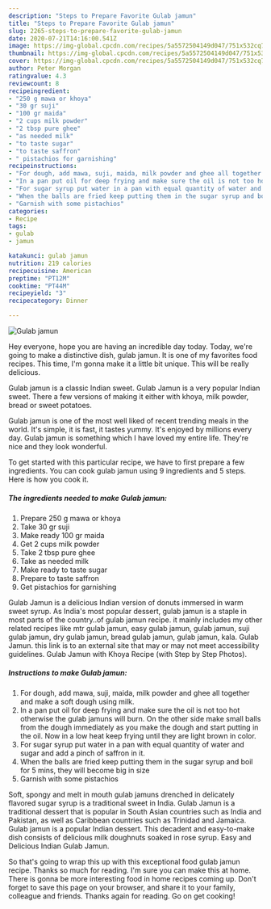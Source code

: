 ```yaml
---
description: "Steps to Prepare Favorite Gulab jamun"
title: "Steps to Prepare Favorite Gulab jamun"
slug: 2265-steps-to-prepare-favorite-gulab-jamun
date: 2020-07-21T14:16:00.541Z
image: https://img-global.cpcdn.com/recipes/5a5572504149d047/751x532cq70/gulab-jamun-recipe-main-photo.jpg
thumbnail: https://img-global.cpcdn.com/recipes/5a5572504149d047/751x532cq70/gulab-jamun-recipe-main-photo.jpg
cover: https://img-global.cpcdn.com/recipes/5a5572504149d047/751x532cq70/gulab-jamun-recipe-main-photo.jpg
author: Peter Morgan
ratingvalue: 4.3
reviewcount: 8
recipeingredient:
- "250 g mawa or khoya"
- "30 gr suji"
- "100 gr maida"
- "2 cups milk powder"
- "2 tbsp pure ghee"
- "as needed milk"
- "to taste sugar"
- "to taste saffron"
- " pistachios for garnishing"
recipeinstructions:
- "For dough, add mawa, suji, maida, milk powder and ghee all together and make a soft dough using milk."
- "In a pan put oil for deep frying and make sure the oil is not too hot otherwise the gulab jamuns will burn. On the other side make small balls from the dough immediately as you make the dough and start putting in the oil. Now in a low heat keep frying until they are light brown in color."
- "For sugar syrup put water in a pan with equal quantity of water and sugar and add a pinch of saffron in it."
- "When the balls are fried keep putting them in the sugar syrup and boil for 5 mins, they will become big in size"
- "Garnish with some pistachios"
categories:
- Recipe
tags:
- gulab
- jamun

katakunci: gulab jamun 
nutrition: 219 calories
recipecuisine: American
preptime: "PT12M"
cooktime: "PT44M"
recipeyield: "3"
recipecategory: Dinner

---
```



![Gulab jamun](https://img-global.cpcdn.com/recipes/5a5572504149d047/751x532cq70/gulab-jamun-recipe-main-photo.jpg)

Hey everyone, hope you are having an incredible day today. Today, we're going to make a distinctive dish, gulab jamun. It is one of my favorites food recipes. This time, I'm gonna make it a little bit unique. This will be really delicious.

Gulab jamun is a classic Indian sweet. Gulab Jamun is a very popular Indian sweet. There a few versions of making it either with khoya, milk powder, bread or sweet potatoes.

Gulab jamun is one of the most well liked of recent trending meals in the world. It's simple, it is fast, it tastes yummy. It's enjoyed by millions every day. Gulab jamun is something which I have loved my entire life. They're nice and they look wonderful.


To get started with this particular recipe, we have to first prepare a few ingredients. You can cook gulab jamun using 9 ingredients and 5 steps. Here is how you cook it.

<!--inarticleads1-->

##### The ingredients needed to make Gulab jamun:

1. Prepare 250 g mawa or khoya
1. Take 30 gr suji
1. Make ready 100 gr maida
1. Get 2 cups milk powder
1. Take 2 tbsp pure ghee
1. Take as needed milk
1. Make ready to taste sugar
1. Prepare to taste saffron
1. Get  pistachios for garnishing


Gulab Jamun is a delicious Indian version of donuts immersed in warm sweet syrup. As India&#39;s most popular dessert, gulab jamun is a staple in most parts of the country..of gulab jamun recipe. it mainly includes my other related recipes like mtr gulab jamun, easy gulab jamun, gulab jamun, suji gulab jamun, dry gulab jamun, bread gulab jamun, gulab jamun, kala. Gulab Jamun. this link is to an external site that may or may not meet accessibility guidelines. Gulab Jamun with Khoya Recipe (with Step by Step Photos). 

<!--inarticleads2-->

##### Instructions to make Gulab jamun:

1. For dough, add mawa, suji, maida, milk powder and ghee all together and make a soft dough using milk.
1. In a pan put oil for deep frying and make sure the oil is not too hot otherwise the gulab jamuns will burn. On the other side make small balls from the dough immediately as you make the dough and start putting in the oil. Now in a low heat keep frying until they are light brown in color.
1. For sugar syrup put water in a pan with equal quantity of water and sugar and add a pinch of saffron in it.
1. When the balls are fried keep putting them in the sugar syrup and boil for 5 mins, they will become big in size
1. Garnish with some pistachios


Soft, spongy and melt in mouth gulab jamuns drenched in delicately flavored sugar syrup is a traditional sweet in India. Gulab Jamun is a traditional dessert that is popular in South Asian countries such as India and Pakistan, as well as Caribbean countries such as Trinidad and Jamaica. Gulab jamun is a popular Indian dessert. This decadent and easy-to-make dish consists of delicious milk doughnuts soaked in rose syrup. Easy and Delicious Indian Gulab Jamun. 

So that's going to wrap this up with this exceptional food gulab jamun recipe. Thanks so much for reading. I'm sure you can make this at home. There is gonna be more interesting food in home recipes coming up. Don't forget to save this page on your browser, and share it to your family, colleague and friends. Thanks again for reading. Go on get cooking!

